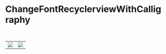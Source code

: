 # ChangeFontRecyclerviewWithCalligraphy

 





<br>
<table>
<tr>
 <td><a href="https://www.youtube.com/channel/UCAB72ugAZ09MfEONwCJX8Mg?view_as=subscriber"><img src="https://faranesh.com/assets/logo-64.b4e6374572614e8724b96605cf065118.png"> </a>
</td>
 <td>
  <a href="https://www.youtube.com/channel/UCAB72ugAZ09MfEONwCJX8Mg?view_as=subscriber"><img src="https://yt3.ggpht.com/a-/AOh14GiujRhrmu3ar4vUwI3YuaEfW5xKk0GU-bD2-zhVXA=s108-c-k-c0x00ffffff-no-rj"> </a>
  </td>
 </tr>

</table>


